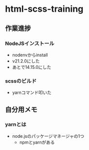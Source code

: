 # html-scss-training

## 作業進捗
### NodeJSインストール
- nodenvからinstall
- v21.2.0にした
- あとで14.15.0にした
### scssのビルド
- yarnコマンド叩いた
## 自分用メモ
### yarnとは
- node.jsのパッケージマネージャの1つ
    - npmとyarnがある